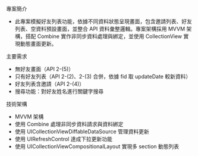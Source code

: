 
專案簡介
- 此專案模擬好友列表功能，依據不同資料狀態呈現畫面，包含邀請列表、好友列表、空資料預設畫面，並整合 API 資料彙整邏輯。專案架構採用 MVVM 架構，搭配 Combine 實作非同步資料處理與綁定，並使用 CollectionView 實現動態畫面更新。

主要需求
- 無好友畫面（API 2-(5)）
- 只有好友列表（API 2-(2)、2-(3) 合併，依據 fid 取 updateDate 較新資料）
- 好友列表含邀請（API 2-(4)）
- 搜尋功能：對好友姓名進行關鍵字搜尋

技術架構
- MVVM 架構
- 使用 Combine 處理非同步資料請求與資料綁定
- 使用 UICollectionViewDiffableDataSource 管理資料更新
- 使用 UIRefreshControl 達成下拉更新功能
- 使用 UICollectionViewCompositionalLayout 實現多 section 動態列表

